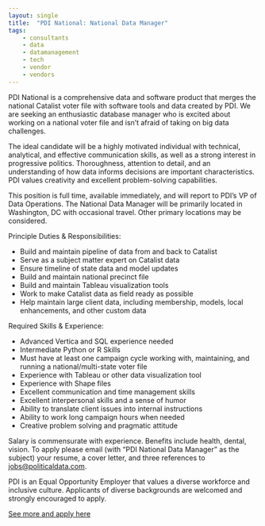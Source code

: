 ```yaml
---
layout: single
title:  "PDI National: National Data Manager"
tags: 
    - consultants
    - data
    - datamanagement
    - tech
    - vendor
    - vendors
---
```


PDI National is a comprehensive data and software product that merges the national Catalist voter file with software tools and data created by PDI. We are seeking an enthusiastic database manager who is excited about working on a national voter file and isn’t afraid of taking on big data challenges.

The ideal candidate will be a highly motivated individual with technical, analytical, and effective communication skills, as well as a strong interest in progressive politics. Thoroughness, attention to detail, and an understanding of how data informs decisions are important characteristics. PDI values creativity and excellent problem-solving capabilities.

This position is full time, available immediately, and will report to PDI’s VP of Data Operations. The National Data Manager will be primarily located in Washington, DC with occasional travel. Other primary locations may be considered.

Principle Duties & Responsibilities:

* Build and maintain pipeline of data from and back to Catalist
* Serve as a subject matter expert on Catalist data
* Ensure timeline of state data and model updates
* Build and maintain national precinct file
* Build and maintain Tableau visualization tools
* Work to make Catalist data as field ready as possible
* Help maintain large client data, including membership, models, local enhancements, and other custom data

Required Skills & Experience:

* Advanced Vertica and SQL experience needed
* Intermediate Python or R Skills
* Must have at least one campaign cycle working with, maintaining, and running a national/multi-state voter file
* Experience with Tableau or other data visualization tool
* Experience with Shape files
* Excellent communication and time management skills
* Excellent interpersonal skills and a sense of humor
* Ability to translate client issues into internal instructions
* Ability to work long campaign hours when needed
* Creative problem solving and pragmatic attitude

Salary is commensurate with experience. Benefits include health, dental, vision. To apply please email (with “PDI National Data Manager” as the subject) your resume, a cover letter, and three references to jobs@politicaldata.com.

PDI is an Equal Opportunity Employer that values a diverse workforce and inclusive culture. Applicants of diverse backgrounds are welcomed and strongly encouraged to apply.

[See more and apply here](https://drive.google.com/file/d/1UhWkFULZAc43b5dGqDM73WDFnNY3dOjC/view?usp=sharing)
